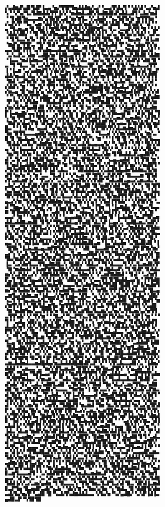 ▞▄▟▆▟▚▟▊▜▟▛▐▃▄▝▅▞▜▜▛▜▅▟▟▟▆▞▃▞▝▃▃▞▛▟▄▜▝▝▟▞▟▝▃▞▅▟▚▝▝▞▚▞▜▃▜▟▇▟▟▞▛▛▐▞▞▝▅▟▅▟▃▟▛▞▙▟▇▟▉▟▚▟▟▃▟▜▝▃▙▞▅▟▝▝▊▟▉▜▅▃▃▃▆▞▄▜▙▜▛▃▟▝▅▞▆▜▃▝▞▃▙▟▞▝▚▃▜▟▜▞▅▝▆▜▜▜▅▝▞▃▛▞▛▝▜▃▝▃▅▝▟▟▐▜▞▞▝▜▟▃▟▞▅▟▞▝▞▜▟▝▟▟▊▝▅▟▚▟▛▞▝▟▝▝▄▝▜▃▅▃▅▝▉▝█▟▐▝▇▜▙▜▜▟▚▜▟▝▞▟█▛▇▜▃▝▊▃▝▃▃▟▚▜▜▝▇▝▝▟▞▝▟▟▞▟▉▞▝▝▉▝▜▞▟▜▅▃▄▟▝▟▆▞▜▟█▜▞▟▐▝▃▞▃▝▇▞▙▞▄▜▟▞▝▃▛▃▝▝▊▜▃▃▚▞▙▝▐▜▞▃▞▃▜▜▟▟▆▜▅▟▄▟▐▟▜▝█▜▄▝▉▞▝▜▄▃▅▞▝▟▐▃▅▝▆▟▚▞▜▜▛▃▝▜▞▝▊▟▝▃▟▃▛▃▄▝▝▃▚▃▞▟▜▟▃▟▟▝▛▝▅▃▚▟▅▞▛▞▅▃▃▜▟▛▐▜▜▝▃▜▚▟▅▃▃▟▃▞▙▟▅▃▞▜▝▟▃▝▇▞▞▃▞▃▄▝▆▟▄▟▐▃▞▟▝▝▝▃▚▃▛▃▝▟▅▝▃▟█▞▅▝▐▟█▃▄▜▜▝▉▝▝▟▜▝▅▞▟▃▆▟▚▃▛▟▉▟▉▝▟▟▇▝▐▃▃▝▆▟▐▟▆▃▞▜▝▜▅▝▊▟▐▜▝▞▟▃▝▝▅▞▅▝▉▝▞▃▚▝▟▟▛▟▝▟▇▝▉▝▃▝▜▝▜▃▃▝▅▝▃▞▟▞▜▝▞▛▇▞▆▃▙▃▃▜▛▝▄▞▚▟▛▝▊▜▞▝▆▃▙▃▃▞▛▛▐▝▐▃▆▝▃▞▄▟▆▟▜▝▞▟▞▟▚▃▝▝▟▞▃▝▐▛▐▟▆▟█▜▞▟▛▝▜▟▃▞▟▝▊▃▛▟▟▞▅▃▟▝▟▃▝▞▚▟▝▃▙▝▇▛▐▝▛▜▟▃▝▞▄▞▅▞▛▜▟▜▜▞▅▞▜▝▞▞▟▜▜▝▇▟▝▃▟▜▅▜▞▝▆▝█▟▝▜▜▜▞▃▝▟▚▃▜▝▟▃▝▃▚▝▄▃▙▞▜▃▝▃▝▃▞▟▝▞▟▟▚▝▆▝▝▜▃▜▞▝▛▜▝▝▜▟█▃▚▞▝▝▜▟▅▟▊▟▄▜▟▃▟▃▞▜▜▟▉▟▝▞▝▞▅▃▄▝█▝▅▟▐▞▄▝▟▞▅▞▜▝▐▞▛▃▞▟▇▟▇▛▇▝▉▃▞▟▆▟▄▟▐▟▛▜▝▞▞▟▝▝▚▝▛▞▛▞▛▜▚▟▇▃▝▟▜▟▟▝▇▝█▝▃▝▚▃▅▜▚▃▄▜▄▝█▃▜▝▝▃▛▟▚▟▆▝▛▝▆▝▝▟▜▟▅▝▝▜▙▟▄▟▚▃▆▜▛▃▜▝▜▝▊▛▇▟▊▝▞▝▛▃▝▃▞▛▐▜▛▞▆▞▅▞▟▞▅▜▄▟▊▟▉▝▟▞▅▟▞▝▞▝▚▝▉▝▅▝▃▞▚▝▜▜▞▝▞▟▄▟▚▝▛▟▃▟▆▛▐▃▅▃▆▞▃▃▚▜▜▝▝▝▃▜▜▞▜▞▚▝▅▞▃▟▊▜▚▝▅▜▙▃▄▛▇▝▝▟▐▞▜▟▝▜▚▝▆▝▛▜▄▟▝▝▉▜▞▃▞▞▃▟▞▞▙▝▄▛▐▟▚▟▟▝▚▞▞▃▅▟▚▃▅▟▆▞▝▟▐▜▞▝▆▟▚▞▟▃▞▛▇▝▟▜▃▛▐▝▐▞▙▞▚▜▛▝▟▜▜▟▟▛▐▜▞▃▄▃▜▞▆▞▟▞▙▞▅▟█▃▝▝▐▝▊▟▄▝▄▃▟▝▚▞▆▞▆▝▉▞▅▞▞▝▐▞▛▜▛▞▛▞▟▃▆▟▅▟▐▜▝▝▉▝▚▜▅▝▉▜▜▃▃▃▄▟█▞▅▟▇▝▉▞▅▜▞▝▞▜▃▝▝▜▃▃▟▝▞▞▆▞▟▟▛▞▄▝▆▞▃▝█▝▊▝▇▃▙▃▅▝▞▞▚▞▞▞▝▛▇▃▙▜▟▝▛▞▚▝▆▝▝▝▐▝█▝▉▝▃▝▊▞▜▞▙▃▃▝▉▟▟▞▃▞▙▞▚▟▇▛▇▝▉▟▅▞▞▃▞▃▟▞▙▃▄▃▄▜▞▝▚▝▆▜▝▝▞▜▝▝█▞▞▟▃▝▟▝▐▃▄▃▙▞▝▝▟▜▚▟▃▜▞▝▇▟▄▟▉▜▟▃▟▝█▞▞▝▚▞▝▝▝▟▞▞▃▜▙▜▄▝▆▞▜▝▟▞▆▝▐▃▜▞▞▜▚▝▚▃▛▝▜▝▝▞▙▞▅▃▞▟▅▝▊▜▙▟▟▃▛▃▄▟▉▜▚▟▝▃▜▞▃▟▐▝▇▟▉▜▄▞▆▃▝▛▐▝▇▃▜▛▇▟▚▜▞▝▚▃▄▃▄▟▟▝▐▜▝▛▇▝▆▝▜▝▅▟▐▃▟▟█▞▆▟▉▟▇▃▛▝▆▝▚▟▟▃▚▞▆▃▜▃▚▜▃▛▐▟▜▞▅▞▝▞▅▟▉▜▝▞▜▞▆▜▜▞▙▛▇▟▝▛▐▟▝▃▙▃▝▝▝▟▉▟▟▟▃▞▞▃▙▟▜▟▄▟▅▜▟▟▆▃▜▞▆▟▜▝▅▞▅▝▚▝▆▝▃▃▝▜▃▟▐▝▝▞▚▃▅▝▛▝▇▜▞▃▛▟▚▜▚▝▇▃▃▃▆▝█▜▟▞▛▃▟▃▅▛▐▞▝▝▛▃▞▞▝▃▚▃▚▞▆▟▜▞▞▞▛▟▛▝▚▟▃▟▊▃▄▃▞▃▆▃▟▃▚▃▙▞▃▞▟▃▛▟▊▞▟▜▝▟█▝▅▜▃▛▐▜▄▟▉▝▇▝▅▟▛▞▟▟▝▜▙▝▞▝▚▝▇▝▇▜▚▃▜▃▞▟▅▞▙▞▄▝▇▝▊▟▝▞▙▝▅▜▙▟▞▃▆▞▙▛▇▜▄▝▉▛▇▜▟▟▇▞▃▝▐▟▄▜▛▞▜▜▟▝▉▝▄▟▇▞▄▜▞▃▜▃▃▞▟▃▚▟▚▞▝▟▃▝█▞▅▟▜▜▝▛▐▃▚▝▉▜▟▝▄▃▞▞▆▝▜▞▆▜▟▜▛▟▇▟▆▞▅▟▃▝▇▞▞▞▄▜▝▞▙▟▐▜▜▟▞▝▝▞▟▜▛▞▙▝▃▟▝▜▅▃▚▝▞▝▇▃▛▝▃▝▚▜▃▞▟▝▊▝▄▃▙▝▐▜▅▝▜▝▐▃▆▟▄▝▛▝▇▃▄▜▃▃▆▝▇▜▙▟▊▞▛▝▞▜▝▝▃▟▞▜▚▜▛▝▚▟▄▃▜▝▟▞▅▟▐▜▚▝▜▜▞▃▝▞▚▝▆▝▃▃▞▝▇▝▝▝▇▟▉▞▛▝▞▟▝▝▄▃▄▟▆▞▞▝█▞▚▟▅▝█▝▐▃▙▟▇▝▅▃▛▜▛▃▅▟▟▃▟▟▇▃▅▟▊▝▊▜▞▝▜▜▅▜▟▃▄▜▚▟█▝▟▃▚▛▐▃▄▞▃▝▄▟█▃▅▃▚▟▛▞▜▝▛▃▞▜▞▝▟▜▜▃▞▞▝▞▙▟▛▜▄▃▆▟▚▝▐▜▛▟▄▝▇▜▞▞▃▞▆▟▟▟▄▜▜▟▅▞▙▝▟▝▛▝▟▜▙▟▚▟▐▝▞▜▚▜▞▃▙▟▅▟▞▟▝▞▞▛▐▟▝▟▞▃▝▞▙▜▟▝▄▜▙▃▛▟▊▃▜▝▅▟▟▞▚▃▃▃▝▞▄▟▟▜▚▜▟▟▇▃▚▝▊▟▉▃▅▝▜▃▚▞▟▝▜▃▞▝▉▞▄▃▝▞▄▝▅▟▐▟▞▜▟▞▝▟▜▛▇▞▟▟▟▟▇▟▉▃▅▝▐▃▝▟▄▟▅▝▃▜▙▟▉▟▉▝▐▝█▜▙▝▐▃▙▃▆▃▄▃▆▛▇▜▟▞▚▃▚▝▝▟▊▝▜▃▃▟▛▜▚▞▞▃▄▃▛▛▐▛▇▞▆▞▃▞▚▝▞▃▙▝▆▜▃▞▅▝▝▟▄▜▄▃▜▃▆▃▃▟█▟▚▜▝▜▞▜▙▟▞▃▛▟▜▃▄▞▟▝▆▜▙▞▆▟▛▟▚▟▉▃▛▞▛▟▚▟▜▃▞▞▝▟▚▞▄▞▅▟▄▜▞▞▃▟▃▝█▟▊▝▟▝▞▝▄▛▐▃▝▃▞▟▅▜▃▃▜▜▄▟▇▟█▃▚▝█▟▊▞▝▟▟▃▞▝▜▝▟▃▃▃▜▝▞▃▜▃▅▟▉▞▛▝▇▝▅▟▆▟▟▝▐▃▆▛▇▜▄▟▇▞▞▞▟▟▃▃▟▜▚▝▊▟█▟▃▟▚▝▜▝▉▟▛▝▊▟▟▃▅▞▞▃▛▟▞▃▞▞▝▟▇▜▟▟▞▛▇▝▄▃▜▟▆▞▞▝▞▃▅▛▇▟▇▟▝▝▊▟▝▝▃▞▆▜▛▃▜▝▜▜▟▜▄▃▟▞▞▟▐▃▟▞▝▟▉▞▅▞▛▝▞▃▃▜▜▝▊▜▙▟▟▃▄▞▙▝▐▜▜▟▇▟▉▟▊▜▙▃▅▜▃▃▙▞▆▟▅▜▚▃▃▃▜▃▚▟▆▜▅▟▞▜▜▟█▝█▟█▝▃▛▐▞▅▟▆▜▅▞▜▞▙▟▅▞▙▜▄▟▜▃▚▜▚▟▅▛▇▃▆▟▇▝▞▝▆▜▙▝▛▛▐▜▞▞▞▟▃▃▛▝█▃▄▃▆▜▄▞▟▟▆▃▆▝▐▟▃▃▞▞▆▜▚▟▃▝▟▜▃▝▄▝▞▞▚▝▄▜▅▟▚▝█▃▙▞▝▟█▞▚▃▜▝▛▜▄▃▅▃▙▜▃▜▛▝▚▞▝▛▇▃▜▜▚▃▝▞▆▜▛▃▛▃▟▟▊▝█▃▜▝█▟▜▝▆▞▆▜▚▜▝▝▄▜▙▜▟▃▆▜▅▝▆▜▜▜▚▟▞▝▞▞▛▃▙▝▛▜▟▝▝▛▇▟▜▜▝▞▄▟▉▝▇▝▅▟▇▜▅▞▃▃▜▜▜▞▅▝▊▃▜▜▞▃▆▜▙▞▙▃▆▞▃▞▅▞▃▜▜▃▅▞▄▞▅▜▜▃▜▜▚▟▞▝▞▝▛▞▆▝▝▝▇▃▞▝▚▃▛▜▚▃▜▜▄▜▟▛▐▜▞▟▅▝▅▝▟▛▐▝▆▝▝▝▜▝▝▃▟▃▝▟▉▞▄▝▇▝▞▟▛▝▆▟▆▝▅▟▝▝▚▝▃▞▅▟▃▞▅▃▛▝▊▟▜▞▞▟▟▜▟▃▟▞▅▜▝▟▞▃▜▟▚▜▙▟▛▟▝▝▊▜▚▜▟▞▝▃▛▝▄▝▝▟▉▟▟▞▆▝▆▜▛▛▐▞▛▜▝▟▞▃▞▝█▃▝▝█▃▆▛▇▃▛▟▃▜▛▞▆▜▞▟▆▝█▟▃▟▃▃▝▃▞▜▚▟▆▟▄▞▞▝▄▝▜▝▄▜▅▟▜▃▆▝▅▜▅▝█▝▃▟▝▝▇▜▛▛▐▟█▃▆▞▛▃▞▞▙▜▄▜▙▜▄▟▅▝▜▃▄▝▉▞▟▟▅▞▄▟▄▞▞▃▟▃▟▝▆▝▅▝▃▃▆▜▄▝▅▞▆▟▇▞▆▝▝▃▟▟▅▛▐▟▉▝█▟▃▟▇▞▟▝▃▞▛▞▆▞▚▝▛▃▟▞▝▟▞▞▟▝▟▝▅▜▃▞▙▃▛▞▆▜▃▟▇▃▙▝▅▟▜▞▅▜▟▜▚▝▄▞▝▞▃▝▇▃▛▞▞▜▄▜▙▝▚▝▛▝▉▝▚▞▜▟█▃▟▟▆▜▝▛▇▟█▞▙▝▃▛▇▛▇▝▉▃▜▝▐▛▐▜▄▜▃▝▃▜▛▜▝▃▚▟▉▜▄▜▄▟▊▜▅▟▉▃▛▜▜▞▟▞▞▃▆▃▙▟▅▟▃▃▅▟█▟▄▞▅▃▙▟▟▟█▟▉▟▛▃▛▝▞▝▝▞▛▃▙▃▃▟▊▞▃▝▐▟▅▞▟▟▟▝▝▃▅▃▃▝▃▝▅▞▞▟▜▃▅▃▙▝▉▜▛▞▃▜▙▜▅▃▟▜▛▞▝▞▄▃▟▞▝▟▐▝▆▜▚▝▜▟▅▝▜▟▜▃▄▞▜▛▐▟▝▝▇▟▜▞▜▜▛▜▝▟▛▃▟▟▟▃▄▝▃▟▛▜▜▜▚▟▅▝▚▜▛▛▇▟▄▃▝▞▅▃▆▝▃▝▚▟▃▝▆▟▇▜▝▞▟▟▐▞▝▜▃▟▃▃▙▃▟▝▉▟▉▝▃▟▚▟▞▝▊▞▝▃▟▃▚▟▇▜▃▟▉▝▃▜▙▜▅▞▞▜▙▟▝▜▅▝▟▃▞▃▅▞▜▜▄▃▚▟▇▟▉▝▇▝▃▟█▞▛▞▄▟▊▞▚▃▃▃▝▜▅▜▅▝▐▝█▞▃▃▚▝▃▝▄▝▅▞▟▃▟▞▃▛▇▃▟▝▉▞▛▝▞▝▝▜▃▝▛▃▙▟▃▝▞▛▐▃▛▟▃▃▃▟▝▟▆▃▟▜▟▟█▝▛▟▃▞▄▜▟▜▝▟▜▞▛▜▄▜▝▟▟▃▅▜▟▟▟▃▃▞▙▟▆▝▝▝█▃▚▞▆▝▛▜▙▃▙▟▃▞▃▃▝▞▟▞▃▟▝▝▞▟▞▃▅▞▆▝▝▃▅▜▚▝▜▟█▟▜▝▅▃▆▟▝▜▅▝▆▃▜▞▄▟▟▝▆▞▃▞▄▜▛▟▛▝▄▝▛▟▄▝▇▞▄▝▅▞▄▜▜▛▐▜▛▜▃▞▞▃▅▃▚▃▅▜▜▟▆▞▅▟▄▝▞▜▜▞▚▜▚▞▞▜▛▞▟▃▙▜▃▝▇▟▅▜▝▞▆▝▞▟▆▃▆▝▟▟▊▟█▞▛▜▄▝▅▛▐▟▄▞▆▟▝▟▆▟▊▝▜▟▝▝▞▞▃▟▐▜▞▟▆▞▟▜▜▜▅▝█▃▙▃▙▜▞▟▝▟▊▝▝▝▃▞▞▟▛▞▆▃▝▟▐▃▙▟▐▞▝▞▜▛▐▜▝▞▟▞▚▟▐▝▟▝▇▝▇▝▝▞▛▃▅▟▇▝▚▃▄▝█▞▟▝▃▞▅▝▚▝▐▟▃▝▟▃▅▝▆▟▛▞▆▞▟▛▐▟▃▞▛▞▟▟▃▜▄▞▆▟▇▞▟▟▐▜▃▜▚▟▞▞▚▝▛▝▟▜▞▟▟▃▄▟▆▞▃▃▞▟▅▟▐▜▟▃▛▞▚▟█▜▚▝▉▟▆▝▉▝▊▜▝▟▃▟▇▝▊▜▝▃▟▃▟▝▚▃▙▞▜▞▟▃▛▝▛▃▆▛▇▝▛▝▝▃▙▜▙▃▄▛▇▜▛▟▃▃▚▝▊▜▃▟▆▃▆▜▛▞▟▞▛▃▝▜▝▃▃▃▝▜▚▝▃▝▅▟▅▃▜▞▃▟▜▟▐▝▜▝▛▝▉▞▄▃▞▜▜▃▅▟▐▝▛▝▝▃▝▟▐▞▞▝▜▜▙▟█▃▛▞▛▃▚▞▟▝▞▃▄▝▟▞▟▟▆▝▅▝▄▃▚▃▛▝▃▃▄▟▛▃▆▃▜▟▞▞▅▞▙▜▅▝▃▝▛▜▚▃▙▝▟▟▐▞▃▃▜▝▞▜▙▃▞▞▅▝▉▃▞▟▟▟▟▝▞▜▜▃▃▟▆▞▟▞▆▜▃▞▙▞▝▛▐▝▐▝▐▜▟▟▛▞▟▟▇▞▚▝▉▝▟▞▙▜▝▜▜▃▙▜▅▃▞▞▝▞▙▞▅▜▚▟▟▛▐▜▝▝▇▞▟▃▆▟▄▝▚▜▅▝▜▞▝▝▚▜▄▝█▜▟▜▙▟▇▟▝▜▝▝▅▟▊▃▆▜▃▃▃▟▜▝▝▃▚▟▟▜▛▛▐▛▇▞▅▃▙▃▅▟▆▃▛▝▜▞▚▜▙▛▇▝▃▜▞▜▅▜▄▃▞▝▟▝▅▞▃▝▝▃▝▟▚▃▆▜▄▝▄▞▟▞▚▜▟▟▃▞▅▝▃▜▞▃▞▝▜▟▃▞▛▃▜▟█▜▟▟▐▞▞▃▞▃▅▞▄▟▅▝▜▝▉▃▃▃▚▝▜▜▞▜▅▃▜▃▛▜▃▞▟▝▉▃▝▟▛▟▐▃▆▟▊▃▛▜▅▝█▃▅▟▛▃▟▞▚▃▙▝▝▟▞▞▆▝▃▜▅▞▄▜▅▝▚▝▇▟▃▝█▝▟▟▉▜▞▟▅▃▟▞▙▞▅▞▛▝▃▟▉▝█▝▚▃▙▜▚▟▇▟▟▟▃▃▝▞▙▞▅▝▚▞▄▟█▞▝▃▚▛▐▟▐▃▄▟▉▃▛▝▚▜▉▜▉
